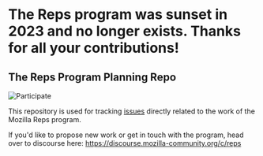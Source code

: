 # The Reps program was sunset in 2023 and no longer exists. Thanks for all your contributions!

## The Reps Program Planning Repo

![Participate](https://wiki.mozilla.org/images/thumb/e/e1/MozRep-Final-Outline.png/300px-MozRep-Final-Outline.png)

This repository is used for tracking [issues](https://github.com/mozilla/Reps/issues) directly related to the work of the Mozilla Reps program.

If you'd like to propose new work or get in touch with the program, head over to discourse here: https://discourse.mozilla-community.org/c/reps
